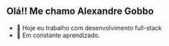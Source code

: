 ## Olá!! Me chamo Alexandre Gobbo

- 🔭 Hoje eu trabalho com desenvolvimento full-stack
- 🧠 Em constante aprendizado.

<div>
  <a href="https://github.com/ALEXANDREGOBBO>
  (https://github-readme-stats.vercel.app/api?username=ALEXANDREGOBBO

  
</div>
